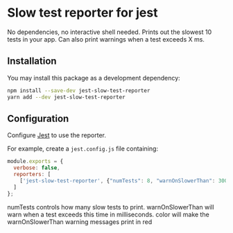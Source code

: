 # Slow test reporter for jest

No dependencies, no interactive shell needed.  Prints out the slowest 10 tests in your app.  Can also print warnings when a test exceeds X ms.

## Installation

You may install this package as a development dependency:

```bash
npm install --save-dev jest-slow-test-reporter
yarn add --dev jest-slow-test-reporter
```

## Configuration

Configure [Jest](https://facebook.github.io/jest/docs/en/configuration.html) to use the reporter.

For example, create a `jest.config.js` file containing:

```javascript
module.exports = {
  verbose: false,
  reporters: [
    ['jest-slow-test-reporter', {"numTests": 8, "warnOnSlowerThan": 300, "color": true}]
  ]
};
```

numTests controls how many slow tests to print.
warnOnSlowerThan will warn when a test exceeds this time in milliseconds.
color will make the warnOnSlowerThan warning messages print in red
